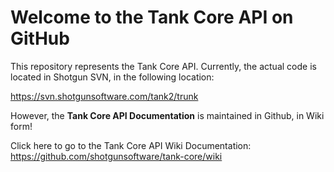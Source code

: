 Welcome to the Tank Core API on GitHub
======================================================

This repository represents the Tank Core API. Currently, the actual code is located in Shotgun SVN, in the following location:

https://svn.shotgunsoftware.com/tank2/trunk

However, the **Tank Core API Documentation** is maintained in Github, in Wiki form!

Click here to go to the Tank Core API Wiki Documentation: https://github.com/shotgunsoftware/tank-core/wiki